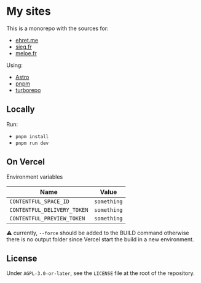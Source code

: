 # My sites

This is a monorepo with the sources for:

- [ehret.me](https://ehret.me)
- [sieg.fr](https://sieg.fr/ied)
- [meloe.fr](https://meloe.fr)

Using:

- [Astro](https://astro.build/)
- [pnpm](https://pnpm.io/)
- [turborepo](https://turborepo.org/)

## Locally

Run:

- `pnpm install`
- `pnpm run dev`

## On Vercel

Environment variables

| Name                        | Value       |
| --------------------------- | ----------- |
| `CONTENTFUL_SPACE_ID`       | `something` |
| `CONTENTFUL_DELIVERY_TOKEN` | `something` |
| `CONTENTFUL_PREVIEW_TOKEN`  | `something` |

⚠️ currently, `--force` should be added to the BUILD command otherwise there is no output folder since Vercel start the build in a new environment.

## License

Under `AGPL-3.0-or-later`, see the `LICENSE` file at the root of the repository.
